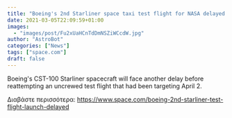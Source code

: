 ```yaml
---
title: "Boeing's 2nd Starliner space taxi test flight for NASA delayed again"
date: 2021-03-05T22:09:59+01:00
images:
  - "images/post/Fu2xUaHCnTdDmNSZiWCcdW.jpg"
author: "AstroBot"
categories: ["News"]
tags: ["space.com"]
draft: false
---
```


Boeing's CST-100 Starliner spacecraft will face another delay before reattempting an uncrewed test flight that had been targeting April 2. 

Διαβάστε περισσότερα: https://www.space.com/boeing-2nd-starliner-test-flight-launch-delayed
